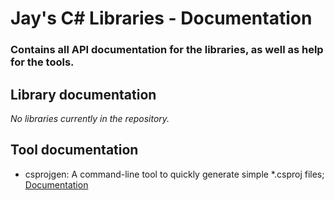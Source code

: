 # Jay's C# Libraries - Documentation
### Contains all API documentation for the libraries, as well as help for the tools.

## Library documentation
*No libraries currently in the repository.*

## Tool documentation
 - csprojgen: A command-line tool to quickly generate simple *.csproj files; [Documentation](../../../blob/docs/docs/tools/csprojgen.md)
